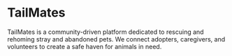 # TailMates
TailMates is a community-driven platform dedicated to rescuing and rehoming stray and abandoned pets. We connect adopters, caregivers, and volunteers to create a safe haven for animals in need.
